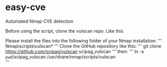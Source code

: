 # easy-cve
Automated Nmap CVE detection 

Before using the script, clone the vulscan repo. Like this

Please install the files into the following folder of your Nmap installation:
'''
Nmap\scripts\vulscan\*
'''
Clone the GitHub repository like this:
'''
git clone https://github.com/scipag/vulscan scipag_vulscan
'''
then: 
'''
ln -s `pwd`/scipag_vulscan /usr/share/nmap/scripts/vulscan  
'''
